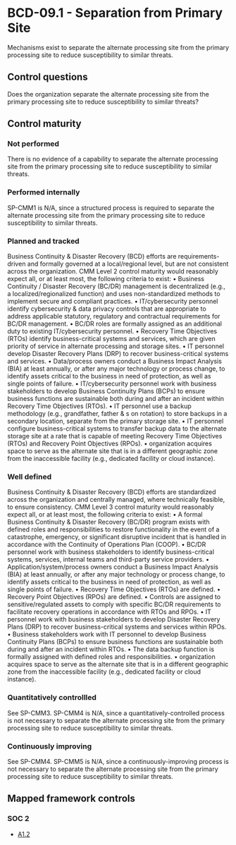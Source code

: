 # BCD-09.1 - Separation from Primary Site
Mechanisms exist to separate the alternate processing site from the primary processing site to reduce susceptibility to similar threats.
## Control questions
Does the organization separate the alternate processing site from the primary processing site to reduce susceptibility to similar threats?
## Control maturity
### Not performed
There is no evidence of a capability to separate the alternate processing site from the primary processing site to reduce susceptibility to similar threats.
### Performed internally
SP-CMM1 is N/A, since a structured process is required to separate the alternate processing site from the primary processing site to reduce susceptibility to similar threats.
### Planned and tracked
Business Continuity & Disaster Recovery (BCD) efforts are requirements-driven and formally governed at a local/regional level, but are not consistent across the organization. CMM Level 2 control maturity would reasonably expect all, or at least most, the following criteria to exist:
•	Business Continuity / Disaster Recovery (BC/DR) management is decentralized (e.g., a localized/regionalized function) and uses non-standardized methods to implement secure and compliant practices.
•	IT/cybersecurity personnel identify cybersecurity & data privacy controls that are appropriate to address applicable statutory, regulatory and contractual requirements for BC/DR management.
•	BC/DR roles are formally assigned as an additional duty to existing IT/cybersecurity personnel.
•	Recovery Time Objectives (RTOs) identify business-critical systems and services, which are given priority of service in alternate processing and storage sites.
•	IT personnel develop Disaster Recovery Plans (DRP) to recover business-critical systems and services.
•	Data/process owners conduct a Business Impact Analysis (BIA) at least annually, or after any major technology or process change, to identify assets critical to the business in need of protection, as well as single points of failure.
•	IT/cybersecurity personnel work with business stakeholders to develop Business Continuity Plans (BCPs) to ensure business functions are sustainable both during and after an incident within Recovery Time Objectives (RTOs).
•	IT personnel use a backup methodology (e.g., grandfather, father & s on rotation) to store backups in a secondary location, separate from the primary storage site.
•	IT personnel configure business-critical systems to transfer backup data to the alternate storage site at a rate that is capable of meeting Recovery Time Objectives (RTOs) and Recovery Point Objectives (RPOs).
•	organization acquires space to serve as the alternate site that is in a different geographic zone from the inaccessible facility (e.g., dedicated facility or cloud instance).
### Well defined
Business Continuity & Disaster Recovery (BCD) efforts are standardized across the organization and centrally managed, where technically feasible, to ensure consistency. CMM Level 3 control maturity would reasonably expect all, or at least most, the following criteria to exist:
•	A formal Business Continuity & Disaster Recovery (BC/DR) program exists with defined roles and responsibilities to restore functionality in the event of a catastrophe, emergency, or significant disruptive incident that is handled in accordance with the Continuity of Operations Plan (COOP).
•	BC/DR personnel work with business stakeholders to identify business-critical systems, services, internal teams and third-party service providers.
•	Application/system/process owners conduct a Business Impact Analysis (BIA) at least annually, or after any major technology or process change, to identify assets critical to the business in need of protection, as well as single points of failure.
•	Recovery Time Objectives (RTOs) are defined.
•	Recovery Point Objectives (RPOs) are defined.
•	Controls are assigned to sensitive/regulated assets to comply with specific BC/DR requirements to facilitate recovery operations in accordance with RTOs and RPOs.
•	IT personnel work with business stakeholders to develop Disaster Recovery Plans (DRP) to recover business-critical systems and services within RPOs.
•	Business stakeholders work with IT personnel to develop Business Continuity Plans (BCPs) to ensure business functions are sustainable both during and after an incident within RTOs.
•	The data backup function is formally assigned with defined roles and responsibilities.
•	organization acquires space to serve as the alternate site that is in a different geographic zone from the inaccessible facility (e.g., dedicated facility or cloud instance).
### Quantitatively controllled
See SP-CMM3. SP-CMM4 is N/A, since a quantitatively-controlled process is not necessary to separate the alternate processing site from the primary processing site to reduce susceptibility to similar threats.
### Continuously improving
See SP-CMM4. SP-CMM5 is N/A, since a continuously-improving process is not necessary to separate the alternate processing site from the primary processing site to reduce susceptibility to similar threats.
## Mapped framework controls
### SOC 2
- [A1.2](../soc2/a12.md)